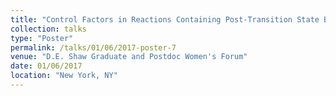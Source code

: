 ```yaml
---
title: "Control Factors in Reactions Containing Post-Transition State Bifurcations"
collection: talks
type: "Poster"
permalink: /talks/01/06/2017-poster-7
venue: "D.E. Shaw Graduate and Postdoc Women's Forum"
date: 01/06/2017
location: "New York, NY"
---
```

